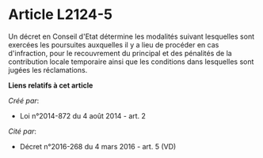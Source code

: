 # Article L2124-5

Un décret en Conseil d'Etat détermine les modalités suivant lesquelles sont exercées les poursuites auxquelles il y a lieu de
procéder en cas d'infraction, pour le recouvrement du principal et des pénalités de la contribution locale temporaire ainsi
que les conditions dans lesquelles sont jugées les réclamations.

**Liens relatifs à cet article**

_Créé par_:

  - Loi n°2014-872 du 4 août 2014 - art. 2

_Cité par_:

  - Décret n°2016-268 du 4 mars 2016 - art. 5 (VD)
